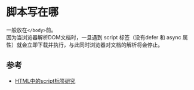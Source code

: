 # 脚本写在哪
一般放在`</body>`前。    
因为当浏览器解析DOM文档时，一旦遇到 script 标签（没有defer 和 async 属性）就会立即下载并执行，与此同时浏览器对文档的解析将会停止。

## 参考
* [HTML中的script标签研究](http://segmentfault.com/a/1190000002810487)
